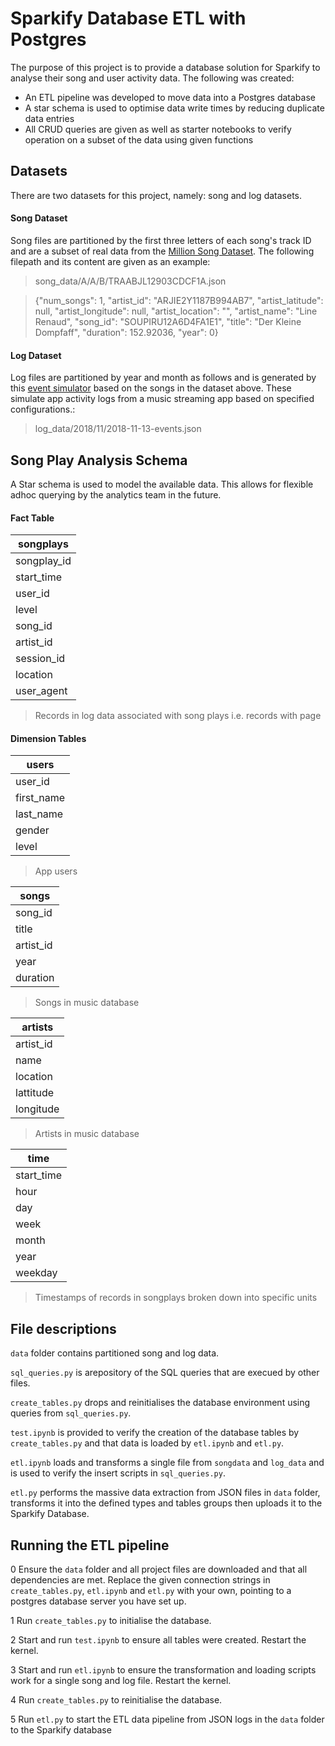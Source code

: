 # Sparkify Database ETL with Postgres

The purpose of this project is to provide a database solution for Sparkify to analyse their song and user activity data. The following was created:

  * An ETL pipeline was developed to move data into a Postgres database
  * A star schema is used to optimise data write times by reducing duplicate data entries
  * All CRUD queries are given as well as starter notebooks to verify operation on a subset of the data using given functions

## Datasets

There are two datasets for this project, namely: song and log datasets.

#### Song Dataset
Song files are partitioned by the first three letters of each song's track ID and are a subset of real data from the [Million Song Dataset](http://millionsongdataset.com/).  The following filepath and its content are given as an example:

> song_data/A/A/B/TRAABJL12903CDCF1A.json

> {"num_songs": 1, "artist_id": "ARJIE2Y1187B994AB7", "artist_latitude": null, "artist_longitude": null, "artist_location": "", "artist_name": "Line Renaud", "song_id": "SOUPIRU12A6D4FA1E1", "title": "Der Kleine Dompfaff", "duration": 152.92036, "year": 0}

#### Log Dataset

Log files are partitioned by year and month as follows and is generated by this [event simulator](https://github.com/Interana/eventsim) based on the songs in the dataset above. These simulate app activity logs from a music streaming app based on specified configurations.:

> log_data/2018/11/2018-11-13-events.json

## Song Play Analysis Schema

A Star schema is used to model the available data. This allows for flexible adhoc querying by the analytics team in the future. 

#### Fact Table

| songplays |
| --- |
| songplay_id |
| start_time |
| user_id |
| level |
| song_id |
| artist_id |
| session_id |
| location |
| user_agent |
> Records in log data associated with song plays i.e. records with page

#### Dimension Tables

| users  |
| --- |
| user_id |
| first_name |
| last_name |
| gender |
| level |
> App users 

| songs   |
| --- |
| song_id |
| title |
| artist_id |
| year |
| duration |
> Songs in music database

| artists    |
| --- |
| artist_id |
| name |
| location |
| lattitude |
| longitude |
> Artists in music database

| time     |
| --- |
| start_time |
| hour |
| day |
| week |
| month |
| year |
| weekday |
> Timestamps of records in songplays broken down into specific units

## File descriptions

`data` folder contains partitioned song and log data.

`sql_queries.py` is arepository of the SQL queries that are execued by other files.

`create_tables.py` drops and reinitialises the database environment using queries from `sql_queries.py`.

`test.ipynb` is provided to verify the creation of the database tables by `create_tables.py` and that data is loaded by `etl.ipynb` and `etl.py`.

`etl.ipynb` loads and transforms a single file from `songdata` and `log_data` and is used to verify the insert scripts in `sql_queries.py`.

`etl.py` performs the massive data extraction from JSON files in `data` folder, transforms it into the defined types and tables groups then uploads it to the Sparkify Database.

## Running the ETL pipeline

0  Ensure the `data` folder and all project files are downloaded and that all dependencies are met. Replace the given connection strings in `create_tables.py`, `etl.ipynb` and `etl.py` with your own, pointing to a postgres database server you have set up.

1  Run `create_tables.py` to initialise the database.

2  Start and run `test.ipynb` to ensure all tables were created. Restart the kernel.

3  Start and run `etl.ipynb` to ensure the transformation and loading scripts work for a single song and log file. Restart the kernel.

4  Run `create_tables.py` to reinitialise the database.

5  Run `etl.py` to start the ETL data pipeline from JSON logs in the `data` folder to the Sparkify database
